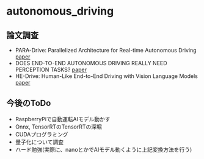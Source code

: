 # autonomous_driving

## 論文調査
- PARA-Drive: Parallelized Architecture for Real-time Autonomous Driving [paper](https://openaccess.thecvf.com/content/CVPR2024/papers/Weng_PARA-Drive_Parallelized_Architecture_for_Real-time_Autonomous_Driving_CVPR_2024_paper.pdf)
- DOES END-TO-END AUTONOMOUS DRIVING REALLY NEED PERCEPTION TASKS?  [paper](https://arxiv.org/pdf/2409.18341)
- HE-Drive: Human-Like End-to-End Driving with Vision Language Models [paper](https://arxiv.org/pdf/2410.05051)


## 今後のToDo
- RaspberryPiで自動運転AIモデル動かす
- Onnx, TensorRTのTensorRTの深堀
- CUDAプログラミング
- 量子化について調査
- ハード勉強(実際に、nanoとかでAIモデル動くように上記変換方法を行う)
